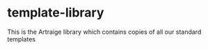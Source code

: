 # template-library
This is the Artraige library which contains copies of all our standard templates
